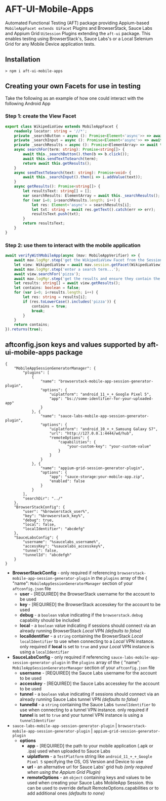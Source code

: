# AFT-UI-Mobile-Apps
Automated Functional Testing (AFT) package providing Appium-based `MobileAppFacet extends UiFacet` Plugins and BrowserStack, Sauce Labs and Appium Grid `UiSession` Plugins extending the `aft-ui` package. This enables testing using BrowserStack's, Sauce Labs's or a Local Selenium Grid for any Mobile Device application tests.

## Installation
`> npm i aft-ui-mobile-apps`

## Creating your own Facets for use in testing
Take the following as an example of how one could interact with the following Android App

### Step 1: create the View Facet

```typescript
export class WikipediaView extends MobileAppFacet {
    readonly locator: string = '//*';
    private _searchButton = async (): Promise<Element<'async'>> => await this.getElement({locator: "~Search Wikipedia", maxWaitMs: 10000});
    private _searchInput = async (): Promise<Element<'async'>> => await this.session.driver.$('android=new UiSelector().resourceId("org.wikipedia.alpha:id/search_src_text")');
    private _searchResults = async (): Promise<ElementArray> => await this.getElements({locator: "android.widget.TextView", maxWaitMs: 10000});
    async searchFor(term: string): Promise<string[]> {
        await this._searchButton().then(b => b.click());
        await this.sendTextToSearch(term);
        return await this.getResults();
    }
    async sendTextToSearch(text: string): Promise<void> {
        await this._searchInput().then(i => i.addValue(text));
    }
    async getResults(): Promise<string[]> {
        let resultsText: string[] = [];
        var searchResults: ElementArray = await this._searchResults();
        for (var i=0; i<searchResults.length; i++) {
            let res: Element<'async'> = searchResults[i];
            let txt: string = await res.getText().catch(err => err);
            resultsText.push(txt);
        }
        return resultsText;
    }
}
```
### Step 2: use them to interact with the mobile application

```typescript
await verifyWithMobileApp(async (mav: MobileAppVerifier) => {
    await mav.logMgr.step('get the WikipediaView Facet from the Session...');
    let view: WikipediaView = await mav.session.getFacet(WikipediaView);
    await mav.logMgr.step('enter a search term...');
    await view.searchFor('pizza');
    await mav.logMgr.step('get the results and ensure they contain the search term...');
    let results: string[] = await view.getResults();
    let contains: boolean = false;
    for (var i=0; i<results.length; i++) {
        let res: string = results[i];
        if (res.toLowerCase().includes('pizza')) {
            contains = true;
            break;
        }
    }
    return contains;
}).returns(true);
```
## aftconfig.json keys and values supported by aft-ui-mobile-apps package
```
{
    "MobileAppSessionGeneratorManager": {
        "plugins": [
            {
                "name": "browserstack-mobile-app-session-generator-plugin",
                "options": {
                    "uiplatform": "android_11_+_+_Google Pixel 5",
                    "app": "bs://some-identifier-for-your-uploaded-app"
                }
            }, {
                "name": "sauce-labs-mobile-app-session-generator-plugin",
                "options": {
                    "uiplatform": "android_10_+_+_Samsung Galaxy S7",
                    "url": "http://127.0.0.1:4444/wd/hub",
                    "remoteOptions": {
                        "capabilities": {
                            "your-custom-key": "your-custom-value"
                        }
                    }
                }
            }, {
                "name": "appium-grid-session-generator-plugin",
                "options": {
                    "app": "sauce-storage:your-mobile-app.zip",
                    "enabled": false
                }
            }
        ],
        "searchDir": "../"
    },
    "BrowserStackConfig": {
        "user": "%browserstack_user%",
        "key": "%browserstack_key%",
        "debug": true,
        "local": false,
        "localIdentifier": "abcdefg"
    },
    "SauceLabsConfig": {
        "username": "%saucelabs_username%",
        "accessKey": "%saucelabs_accesskey%",
        "tunnel": false,
        "tunnelId": "abcdefgh"
    }
}
```
- **BrowserStackConfig** - only required if referencing `browserstack-mobile-app-session-generator-plugin` in the `plugins` array of the {
    "name": `MobileAppSessionGeneratorManager` section of your `aftconfig.json` file
  - **user** - [REQUIRED] the BrowserStack username for the account to be used
  - **key** - [REQUIRED] the BrowserStack accesskey for the account to be used
  - **debug** - a `boolean` value indicating if the `browserstack.debug` capability should be included
  - **local** - a `boolean` value indicating if sessions should connect via an already running BrowserStack _Local_ VPN _(defaults to false)_
  - **localIdentifier** - a `string` containing the BrowserStack _Local_ `localIdentifier` to use when connecting to a _Local_ VPN instance. only required if **local** is set to `true` and your _Local_ VPN instance is using a `localIdentifier`
- **SauceLabsConfig** - only required if referencing `sauce-labs-mobile-app-session-generator-plugin` in the `plugins` array of the {
    "name": `MobileAppSessionGeneratorManager` section of your `aftconfig.json` file
  - **username** - [REQUIRED] the Sauce Labs username for the account to be used
  - **accesskey** - [REQUIRED] the Sauce Labs accesskey for the account to be used
  - **tunnel** - a `boolean` value indicating if sessions should connect via an already running Sauce Labs tunnel VPN _(defaults to false)_
  - **tunnelId** - a `string` containing the Sauce Labs `tunnelIdentifier` to use when connecting to a tunnel VPN instance. only required if **tunnel** is set to `true` and your tunnel VPN instance is using a `tunnelIdentifier`
- `sauce-labs-mobile-app-session-generator-plugin` | `browserstack-mobile-app-session-generator-plugin` | `appium-grid-session-generator-plugin`
  - **options**
    - **app** - [REQUIRED] the path to your mobile application (.apk or .ipa) used when uploaded to Sauce Labs
    - **uiplatform** - a `TestPlatform` string like `android_11_+_+_Google Pixel 5` specifying the OS, OS Version and Device to use
    - **url** - an alternative url for Sauce Labs' grid hub _(only required when using the Appium Grid Plugin)_
    - **remoteOptions** - an `object` containing keys and values to be used when creating your Sauce Labs MobileApp Session. this can be used to override default RemoteOptions.capabilities or to add additional ones _(defaults to none)_